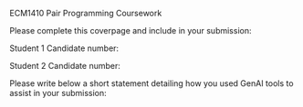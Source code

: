 ECM1410 Pair Programming Coursework

Please complete this coverpage and include in your submission:

Student 1 Candidate number: 

Student 2 Candidate number: 

Please write below a short statement detailing how you used GenAI tools to assist in your submission:



